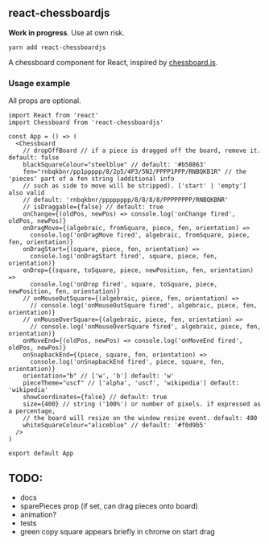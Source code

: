 ## react-chessboardjs

**Work in progress**. Use at own risk.

`yarn add react-chessboardjs`

A chessboard component for React, inspired by [chessboard.js](https://chessboardjs.com/).

### Usage example

All props are optional.

```JSX
import React from 'react'
import Chessboard from 'react-chessboardjs'

const App = () => (
  <Chessboard
    // dropOffBoard // if a piece is dragged off the board, remove it. default: false
    blackSquareColour="steelblue" // default: '#b58863'
    fen="rnbqkbnr/pp1ppppp/8/2p5/4P3/5N2/PPPP1PPP/RNBQKB1R" // the 'pieces' part of a fen string (additional info
    // such as side to move will be stripped). ['start' | 'empty'] also valid
    // default: 'rnbqkbnr/pppppppp/8/8/8/8/PPPPPPPP/RNBQKBNR'
    // isDraggable={false} // default: true
    onChange={(oldPos, newPos) => console.log('onChange fired', oldPos, newPos)}
    onDragMove={(algebraic, fromSquare, piece, fen, orientation) =>
      console.log('onDragMove fired', algebraic, fromSquare, piece, fen, orientation)}
    onDragStart={(square, piece, fen, orientation) =>
      console.log('onDragStart fired', square, piece, fen, orientation)}
    onDrop={(square, toSquare, piece, newPosition, fen, orientation) =>
      console.log('onDrop fired', square, toSquare, piece, newPosition, fen, orientation)}
    // onMouseOutSquare={(algebraic, piece, fen, orientation) =>
      // console.log('onMouseOutSquare fired', algebraic, piece, fen, orientation)}
    // onMouseOverSquare={(algebraic, piece, fen, orientation) =>
      // console.log('onMouseOverSquare fired', algebraic, piece, fen, orientation)}
    onMoveEnd={(oldPos, newPos) => console.log('onMoveEnd fired', oldPos, newPos)}
    onSnapbackEnd={(piece, square, fen, orientation) =>
      console.log('onSnapbackEnd fired', piece, square, fen, orientation)}
    orientation="b" // ['w', 'b'] default: 'w'
    pieceTheme="uscf" // ['alpha', 'uscf', 'wikipedia'] default: 'wikipedia'
    showCoordinates={false} // default: true
    size={400} // string ('100%') or number of pixels. if expressed as a percentage,
    // the board will resize on the window resize event. default: 400
    whiteSquareColour="aliceblue" // default: '#f0d9b5'
  />
)

export default App
```

## TODO:
- docs
- sparePieces prop (if set, can drag pieces onto board)
- animation?
- tests
- green copy square appears briefly in chrome on start drag